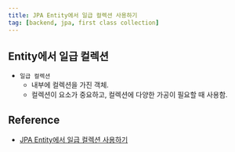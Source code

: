```yaml
---
title: JPA Entity에서 일급 컬렉션 사용하기
tag: [backend, jpa, first class collection]
---
```

## Entity에서 일급 컬렉션
- `일급 컬렉션`
  - 내부에 컬렉션을 가진 객체.
  - 컬렉션이 요소가 중요하고, 컬렉션에 다양한 가공이 필요할 때 사용함.

## Reference
- [JPA Entity에서 일급 컬렉션 사용하기](https://wbluke.tistory.com/23)